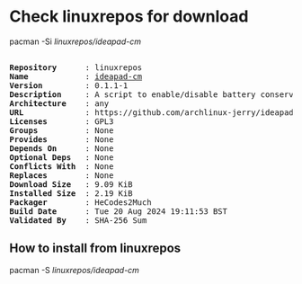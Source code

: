 # Check linuxrepos for download

pacman -Si *linuxrepos/ideapad-cm*

<div class="highlight"><pre class="highlight"><text>
<b>Repository</b>      : linuxrepos
<b>Name</b>            : <a href="../../x86_64/ideapad-cm-0.1.1-1-any.pkg.tar.zst">ideapad-cm</a>
<b>Version</b>         : 0.1.1-1
<b>Description</b>     : A script to enable/disable battery conservation mode in Lenovo Ideapad laptops.
<b>Architecture</b>    : any
<b>URL</b>             : https://github.com/archlinux-jerry/ideapad-conservation-mode
<b>Licenses</b>        : GPL3
<b>Groups</b>          : None
<b>Provides</b>        : None
<b>Depends On</b>      : None
<b>Optional Deps</b>   : None
<b>Conflicts With</b>  : None
<b>Replaces</b>        : None
<b>Download Size</b>   : 9.09 KiB
<b>Installed Size</b>  : 2.19 KiB
<b>Packager</b>        : HeCodes2Much <wayne6324@gmail.com>
<b>Build Date</b>      : Tue 20 Aug 2024 19:11:53 BST
<b>Validated By</b>    : SHA-256 Sum
</text></pre></div>

## How to install from linuxrepos

pacman -S *linuxrepos/ideapad-cm*

